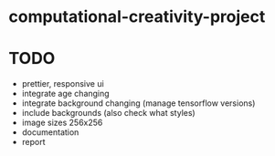 # computational-creativity-project

# TODO
- prettier, responsive ui
- integrate age changing
- integrate background changing (manage tensorflow versions)
- include backgrounds (also check what styles)
- image sizes 256x256
- documentation
- report